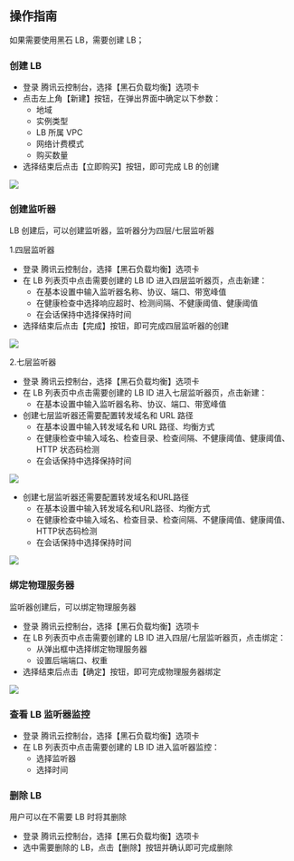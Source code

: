 ## 操作指南

如果需要使用黑石 LB，需要创建 LB；

### 创建 LB

* 登录 腾讯云控制台，选择【黑石负载均衡】选项卡
* 点击左上角【新建】按钮，在弹出界面中确定以下参数：
  *  地域
  *  实例类型
  *  LB 所属 VPC
  *  网络计费模式
  *  购买数量
* 选择结束后点击【立即购买】按钮，即可完成 LB 的创建

![](//mc.qcloudimg.com/static/img/107c40815948f1cf988485d2c32570ea/image.png)

### 创建监听器

LB 创建后，可以创建监听器，监听器分为四层/七层监听器

1.四层监听器

* 登录 腾讯云控制台，选择【黑石负载均衡】选项卡
* 在 LB 列表页中点击需要创建的 LB ID 进入四层监听器页，点击新建：
  *  在基本设置中输入监听器名称、协议、端口、带宽峰值
  *  在健康检查中选择响应超时、检测间隔、不健康阈值、健康阈值
  *  在会话保持中选择保持时间
* 选择结束后点击【完成】按钮，即可完成四层监听器的创建

![](//mc.qcloudimg.com/static/img/826d6dc70209c6f2a1c00825c09ea6f8/image.png)

2.七层监听器

* 登录 腾讯云控制台，选择【黑石负载均衡】选项卡
* 在 LB 列表页中点击需要创建的 LB ID 进入七层监听器页，点击新建：
  *  在基本设置中输入监听器名称、协议、端口、带宽峰值
* 创建七层监听器还需要配置转发域名和 URL 路径
  *  在基本设置中输入转发域名和 URL 路径、均衡方式
  *  在健康检查中输入域名、检查目录、检查间隔、不健康阈值、健康阈值、HTTP 状态码检测
  *  在会话保持中选择保持时间

![](//mc.qcloudimg.com/static/img/289b08050ed4549d9f96bd39e6165790/image.png)

* 创建七层监听器还需要配置转发域名和URL路径
  *  在基本设置中输入转发域名和URL路径、均衡方式
  *  在健康检查中输入域名、检查目录、检查间隔、不健康阈值、健康阈值、HTTP状态码检测
  *  在会话保持中选择保持时间
 
![](//mc.qcloudimg.com/static/img/c3890839839c7e47ba65e37f2eb23641/image.png)

### 绑定物理服务器

监听器创建后，可以绑定物理服务器

* 登录 腾讯云控制台，选择【黑石负载均衡】选项卡
* 在 LB 列表页中点击需要创建的 LB ID 进入四层/七层监听器页，点击绑定：
  * 从弹出框中选择绑定物理服务器
  *  设置后端端口、权重 
* 选择结束后点击【确定】按钮，即可完成物理服务器绑定

![](//mc.qcloudimg.com/static/img/aca3bac0e8ee6f6234df7f282c804061/image.jpg)

### 查看 LB 监听器监控

* 登录 腾讯云控制台，选择【黑石负载均衡】选项卡
* 在 LB 列表页中点击需要创建的 LB ID 进入监听器监控：
  *  选择监听器
  *  选择时间

### 删除 LB

用户可以在不需要 LB 时将其删除

* 登录 腾讯云控制台，选择【黑石负载均衡】选项卡
* 选中需要删除的 LB，点击【删除】按钮并确认即可完成删除

